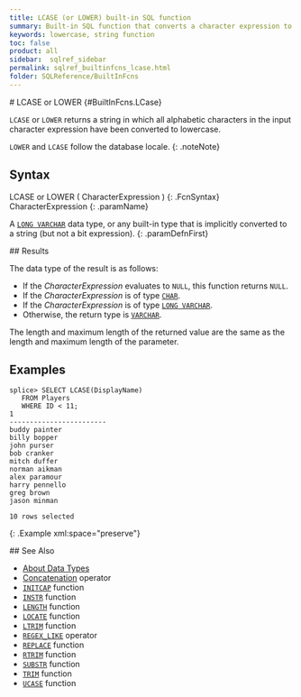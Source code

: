 ```yaml
---
title: LCASE (or LOWER) built-in SQL function
summary: Built-in SQL function that converts a character expression to lowercase
keywords: lowercase, string function
toc: false
product: all
sidebar:  sqlref_sidebar
permalink: sqlref_builtinfcns_lcase.html
folder: SQLReference/BuiltInFcns
---
```

<section>
<div class="TopicContent" data-swiftype-index="true" markdown="1">
# LCASE or LOWER   {#BuiltInFcns.LCase}

`LCASE` or `LOWER` returns a string in which all alphabetic characters
in the input character expression have been converted to lowercase.

`LOWER` and `LCASE` follow the database locale.
{: .noteNote}

## Syntax

<div class="fcnWrapperWide" markdown="1">
    LCASE or LOWER ( CharacterExpression ) 
{: .FcnSyntax}

</div>
<div class="paramList" markdown="1">
CharacterExpression
{: .paramName}

A [`LONG VARCHAR`](sqlref_datatypes_longvarchar.html) data type, or any
built-in type that is implicitly converted to a string (but not a bit
expression).
{: .paramDefnFirst}

</div>
## Results

The data type of the result is as follows:

* If the *CharacterExpression* evaluates to `NULL`, this function
  returns `NULL`.
* If the *CharacterExpression* is of type
  [`CHAR`](sqlref_builtinfcns_char.html).
* If the *CharacterExpression* is of type
  [`LONG VARCHAR`](sqlref_datatypes_longvarchar.html).
* Otherwise, the return type is
  [`VARCHAR`](sqlref_datatypes_varchar.html).

The length and maximum length of the returned value are the same as the
length and maximum length of the parameter.

## Examples

<div class="preWrapper" markdown="1">
    
    splice> SELECT LCASE(DisplayName)
       FROM Players
       WHERE ID < 11;
    1
    ------------------------
    buddy painter
    billy bopper
    john purser
    bob cranker
    mitch duffer
    norman aikman
    alex paramour
    harry pennello
    greg brown
    jason minman
    
    10 rows selected
{: .Example xml:space="preserve"}

</div>
## See Also

* [About Data Types](sqlref_datatypes_numerictypes.html)
* [Concatenation](sqlref_builtinfcns_concat.html) operator
* [`INITCAP`](sqlref_builtinfcns_initcap.html) function
* [`INSTR`](sqlref_builtinfcns_instr.html) function
* [`LENGTH`](sqlref_builtinfcns_length.html) function
* [`LOCATE`](sqlref_builtinfcns_locate.html) function
* [`LTRIM`](sqlref_builtinfcns_ltrim.html) function
* [`REGEX_LIKE`](sqlref_builtinfcns_regexplike.html) operator
* [`REPLACE`](sqlref_builtinfcns_replace.html) function
* [`RTRIM`](sqlref_builtinfcns_rtrim.html) function
* [`SUBSTR`](sqlref_builtinfcns_substr.html) function
* [`TRIM`](sqlref_builtinfcns_trim.html) function
* [`UCASE`](sqlref_builtinfcns_ucase.html) function

</div>
</section>

